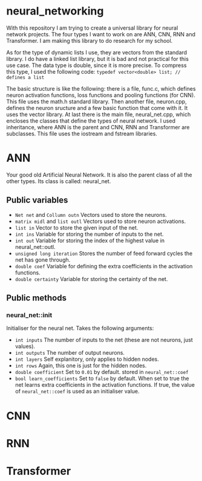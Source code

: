 # neural_networking
With this repository I am trying to create a universal library for neural network projects. The four types I want to work on are ANN, CNN, RNN and Transformer. I am making this library to do research for my school.

As for the type of dynamic lists I use, they are vectors from the standard library. I do have a linked list library, but it is bad and not practical for this use case. The data type is double, since it is more precise. To compress this type, I used the following code:
`typedef vector<double> list; // defines a list`

The basic structure is like the following: there is a file, func.c, which defines neuron activation functions, loss functions and pooling functions (for CNN). This file uses the math.h standard library. Then another file, neuron.cpp, defines the neuron sructure and a few basic function that come with it. It uses the vector library. At last there is the main file, neural_net.cpp, which encloses the classes that define the types of neural network. I used inheritance, where ANN is the parent and CNN, RNN and Transformer are subclasses. This file uses the iostream and fstream libraries. 

# ANN
Your good old Artificial Neural Network. It is also the parent class of all the other types. Its class is called: neural_net.
## Public variables
* `Net net` and `Collumn outn` Vectors used to store the neurons.
* `matrix midl` and `list outl` Vectors used to store neuron activations.
* `list in` Vector to store the given input of the net.
* `int ins` Variable for storing the number of inputs to the net.
* `int out` Variable for storing the index of the highest value in neural_net::outl.
* `unsigned long iteration` Stores the number of feed forward cycles the net has gone through.
* `double coef` Variable for defining the extra coefficients in the activation functions.
* `double certainty` Variable for storing the certainty of the net.
## Public methods
### neural_net::init
Initialiser for the neural net. Takes the following arguments:
* `int inputs` The number of inputs to the net (these are not neurons, just values).
* `int outputs` The number of output neurons.
* `int layers` Self explanitory, only applies to hidden nodes.
* `int rows` Again, this one is just for the hidden nodes.
* `double coefficient` Set to `0.01` by default. stored in `neural_net::coef`
* `bool learn_coefficients` Set to `false` by default. When set to true the net learns extra coefficients in the activation functions. If true, the value of `neural_net::coef` is used as an initialiser value.

# CNN

# RNN

# Transformer
